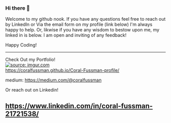 ### Hi there 👋

Welcome to my github nook. If you have any questions feel free to reach out by LinkedIn or Via the email form on my profile (link below) I'm always happy to help. Or, likwise if you have any wisdom to bestow upon me, my linked in is below. I am open and inviting of any feedback!

Happy Coding!

---

Check Out my Portfolio!
<br/>
<a href="https://imgur.com/l8HGLar"><img src="https://i.imgur.com/l8HGLarm.png" title="source: imgur.com" /></a> 
<br/>
https://coralfussman.github.io/Coral-Fussman-profile/

medium:
https://medium.com/@coralfussman

Or reach out on Linkedin!

 https://www.linkedin.com/in/coral-fussman-21721538/
---
